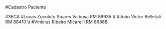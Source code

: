#Cadastro Paciente

#3ECA
#Lucas Zucoloto Soares Valbusa RM 86935 \t
#João Victor Belletati RM 88410 \t
#Vinícius Ribeiro Micarelli RM 86868
